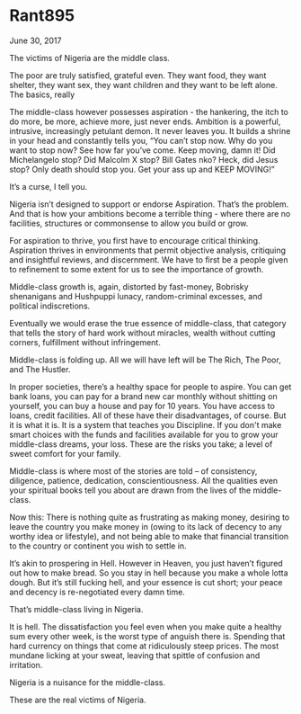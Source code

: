 # Rant895


June 30, 2017

The victims of Nigeria are the middle class.

The poor are truly satisfied, grateful even. They want food, they want shelter, they want sex, they want children and they want to be left alone. The basics, really

The middle-class however possesses aspiration - the hankering, the itch to do more, be more, achieve more, just never ends. Ambition is a powerful, intrusive, increasingly petulant demon. It never leaves you. It builds a shrine in your head and constantly tells you, “You can’t stop now. Why do you want to stop now? See how far you’ve come. Keep moving, damn it! Did Michelangelo stop? Did Malcolm X stop? Bill Gates nko? Heck, did Jesus stop? Only death should stop you. Get your ass up and KEEP MOVING!”

It’s a curse, I tell you. 

Nigeria isn’t designed to support or endorse Aspiration. That’s the problem. And that is how your ambitions become a terrible thing - where there are no facilities, structures or commonsense to allow you build or grow.

For aspiration to thrive, you first have to encourage critical thinking. Aspiration thrives in environments that permit objective analysis, critiquing and insightful reviews, and discernment. We have to first be a people given to refinement to some extent for us to see the importance of growth.

Middle-class growth is, again, distorted by fast-money, Bobrisky shenanigans and Hushpuppi lunacy, random-criminal excesses, and political indiscretions.

Eventually we would erase the true essence of middle-class, that category that tells the story of hard work without miracles, wealth without cutting corners, fulfillment without infringement. 

Middle-class is folding up. All we will have left will be The Rich, The Poor, and The Hustler.

In proper societies, there’s a healthy space for people to aspire. You can get bank loans, you can pay for a brand new car monthly without shitting on yourself, you can buy a house and pay for 10 years. You have access to loans, credit facilities. All of these have their disadvantages, of course. But it is what it is. It is a system that teaches you Discipline. If you don't make smart choices with the funds and facilities available for you to grow your middle-class dreams, your loss. 
These are the risks you take; a level of sweet comfort for your family. 

Middle-class is where most of the stories are told – of consistency, diligence, patience, dedication, conscientiousness. All the qualities even your spiritual books tell you about are drawn from the lives of the middle-class.

Now this: There is nothing quite as frustrating as making money, desiring to leave the country you make money in (owing to its lack of decency  to any worthy idea or lifestyle), and not being able to make that financial transition to the country or continent you wish to settle in.

It’s akin to prospering in Hell. However in Heaven, you just haven’t figured out how to make bread. So you stay in hell because you make a whole lotta dough. But it’s still fucking hell, and your essence is cut short; your peace and decency is re-negotiated every damn time.

That’s middle-class living in Nigeria.

It is hell. The dissatisfaction you feel even when you make quite a healthy sum every other week, is the worst type of anguish there is. Spending that hard currency on things that come at ridiculously steep prices. The most mundane licking at your sweat, leaving that spittle of confusion and irritation.

Nigeria is a nuisance for the middle-class.

These are the real victims of Nigeria.